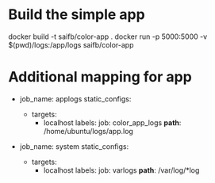 # Build the simple app 
docker build -t  saifb/color-app .
docker run -p 5000:5000 -v $(pwd)/logs:/app/logs saifb/color-app

# Additional mapping for app
- job_name: applogs
  static_configs:
  - targets:
      - localhost
    labels:
      job: color_app_logs
      __path__: /home/ubuntu/logs/app.log

- job_name: system
  static_configs:
  - targets:
      - localhost
    labels:
      job: varlogs
      __path__: /var/log/*log


